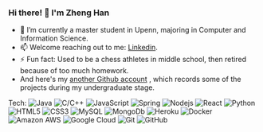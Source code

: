 ### Hi there! 👋 I'm Zheng Han

- 🔭 I’m currently a master student in Upenn, majoring in Computer and Information Science.
- 📫 Welcome reaching out to me: [Linkedin](https://www.linkedin.com/in/zheng-han-06151a226/).
- ⚡ Fun fact: Used to be a chess athletes in middle school, then retired because of too much homework.
- And here's my [another Github account](https://github.com/hz37021999) , which records some of the projects during my undergraduate stage. 

Tech: 
![Java](https://img.shields.io/badge/-java-red?style=flat-square&logo=Java)
![C/C++](https://img.shields.io/badge/-cpp-orange?style=flat-square&logo=Cpp)
![JavaScript](https://img.shields.io/badge/-JavaScript-yellow?style=flat-square&logo=javascript)
![Spring](https://img.shields.io/badge/-spring-green?style=flat-square&logo=spring)
![Nodejs](https://img.shields.io/badge/-Nodejs-blue?style=flat-square&logo=Node.js)
![React](https://img.shields.io/badge/-React-purple?style=flat-square&logo=react)
![Python](https://img.shields.io/badge/-Python-red?style=flat-square&logo=Python)
![HTML5](https://img.shields.io/badge/-HTML5-orange?style=flat-square&logo=html5&logoColor=white)
![CSS3](https://img.shields.io/badge/-CSS3-yellow?style=flat-square&logo=css3)
![MySQL](https://img.shields.io/badge/-MySQL-green?style=flat-square&logo=mysql)
![MongoDb](https://img.shields.io/badge/-MongoDB-blue?style=flat-square&logo=MongoDB)
![Heroku](https://img.shields.io/badge/-Heroku-pruple?style=flat-square&logo=heroku)
![Docker](https://img.shields.io/badge/-Docker-red?style=flat-square&logo=docker)
![Amazon AWS](https://img.shields.io/badge/Amazon%20AWS-orange?style=flat-square&logo=amazon-aws)
![Google Cloud](https://img.shields.io/badge/Google%20Cloud-yellow?style=flat-square&logo=google-cloud)
![Git](https://img.shields.io/badge/-Git-green?style=flat-square&logo=git)
![GitHub](https://img.shields.io/badge/-GitHub-blue?style=flat-square&logo=github)
